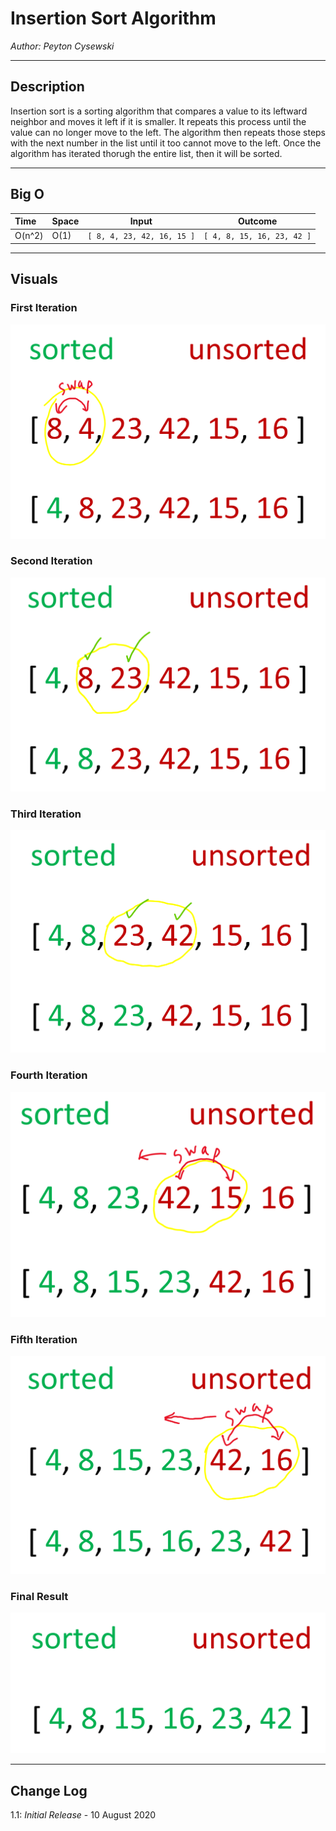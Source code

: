# Insertion Sort Algorithm

*Author: Peyton Cysewski*

---

## Description
Insertion sort is a sorting algorithm that compares a value to its leftward neighbor and moves it left if it is smaller. It repeats this process until the value can no longer move to the left. The algorithm then repeats those steps with the next number in the list until it too cannot move to the left. Once the algorithm has iterated thorugh the entire list, then it will be sorted. 

---

## Big O

| Time | Space | Input | Outcome |
| :----------- | :----------- | :-------------: | :-------------: |
| O(n^2) | O(1) | `[ 8, 4, 23, 42, 16, 15 ]` | `[ 4, 8, 15, 16, 23, 42 ]` |

---

## Visuals

### First Iteration
![`Step 1`](./assets/Step%201.png)
</br>

### Second Iteration
![`Step 2`](./assets/Step%202.png)
</br>

### Third Iteration
![`Step 3`](./assets/Step%203.png)
</br>

### Fourth Iteration
![`Step 4`](./assets/Step%204.png)
</br>

### Fifth Iteration
![`Step 5`](./assets/Step%205.png)
</br>

### Final Result
![Result](./assets/Result.png)

---

## Change Log
1.1: *Initial Release* - 10 August 2020